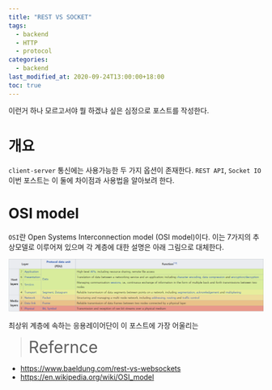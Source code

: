 ```yaml
---
title: "REST VS SOCKET"
tags:
  - backend
  - HTTP
  - protocol
categories:
  - backend
last_modified_at: 2020-09-24T13:00:00+18:00
toc: true
---
```


이런거 하나 모르고서야 뭘 하겠냐 싶은 심정으로 포스트를 작성한다.

# 개요

`client-server` 통신에는 사용가능한 두 가지 옵션이 존재한다.
`REST API`, `Socket IO` 이번 포스트는 이 둘에 차이점과 사용법을 알아보려 한다.

# OSI model
`OSI`란 Open Systems Interconnection model (OSI model)이다.
이는 7가지의 추상모델로 이루어져 있으며 각 계층에 대한 설명은 아래 그림으로 대체한다.

![이미지1](/assets/images/osi.png)

최상위 계층에 속하는 응용레이어단이 이 포스트에 가장 어울리는


><font size="6">Refernce</font>
- https://www.baeldung.com/rest-vs-websockets
- https://en.wikipedia.org/wiki/OSI_model
